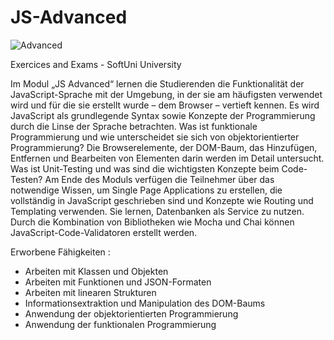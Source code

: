 # JS-Advanced

![Advanced](https://user-images.githubusercontent.com/108054083/230742897-7aa96b5e-ce05-42da-b181-d05d688ea91f.jpg)


Exercices and Exams - SoftUni University

Im Modul „JS Advanced“ lernen die Studierenden die Funktionalität der JavaScript-Sprache mit der Umgebung, in der sie am häufigsten verwendet wird und für die sie erstellt wurde – dem Browser – vertieft kennen. Es wird JavaScript als grundlegende Syntax sowie Konzepte der Programmierung durch die Linse der Sprache betrachten. Was ist funktionale Programmierung und wie unterscheidet sie sich von objektorientierter Programmierung? Die Browserelemente, der DOM-Baum, das Hinzufügen, Entfernen und Bearbeiten von Elementen darin werden im Detail untersucht. Was ist Unit-Testing und was sind die wichtigsten Konzepte beim Code-Testen? Am Ende des Moduls verfügen die Teilnehmer über das notwendige Wissen, um Single Page Applications zu erstellen, die vollständig in JavaScript geschrieben sind und Konzepte wie Routing und Templating verwenden. Sie lernen, Datenbanken als Service zu nutzen. 
Durch die Kombination von Bibliotheken wie Mocha und Chai können JavaScript-Code-Validatoren erstellt werden.

Erworbene Fähigkeiten :
- Arbeiten mit Klassen und Objekten
- Arbeiten mit Funktionen und JSON-Formaten
- Arbeiten mit linearen Strukturen
- Informationsextraktion und Manipulation des DOM-Baums
- Anwendung der objektorientierten Programmierung
- Anwendung der funktionalen Programmierung
